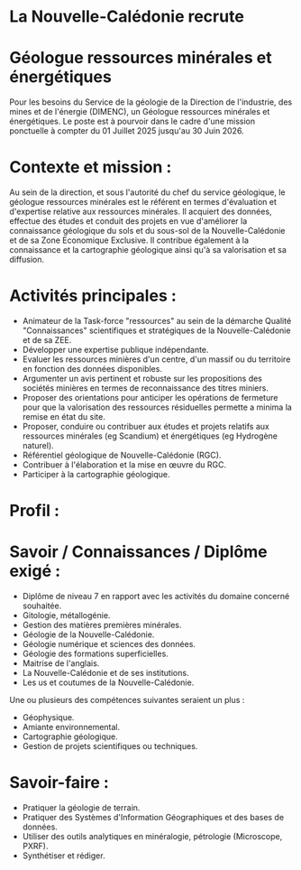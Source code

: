 
# La Nouvelle-Calédonie recrute

# Géologue ressources minérales et énergétiques

Pour les besoins du Service de la géologie de la Direction de l'industrie, des mines et de l'énergie (DIMENC), un Géologue ressources minérales et énergétiques. Le poste est à pourvoir dans le cadre d'une mission ponctuelle à compter du 01 Juillet 2025 jusqu'au 30 Juin 2026.

# Contexte et mission :

Au sein de la direction, et sous l'autorité du chef du service géologique, le géologue ressources minérales est le référent en termes d'évaluation et d'expertise relative aux ressources minérales. Il acquiert des données, effectue des études et conduit des projets en vue d'améliorer la connaissance géologique du sols et du sous-sol de la Nouvelle-Calédonie et de sa Zone Economique Exclusive. Il contribue également à la connaissance et la cartographie géologique ainsi qu'à sa valorisation et sa diffusion.

# Activités principales :

- Animateur de la Task-force "ressources" au sein de la démarche Qualité "Connaissances" scientifiques et stratégiques de la Nouvelle-Calédonie et de sa ZEE.
- Développer une expertise publique indépendante.
- Evaluer les ressources minières d'un centre, d'un massif ou du territoire en fonction des données disponibles.
- Argumenter un avis pertinent et robuste sur les propositions des sociétés minières en termes de reconnaissance des titres miniers.
- Proposer des orientations pour anticiper les opérations de fermeture pour que la valorisation des ressources résiduelles permette a minima la remise en état du site.
- Proposer, conduire ou contribuer aux études et projets relatifs aux ressources minérales (eg Scandium) et énergétiques (eg Hydrogène naturel).
- Référentiel géologique de Nouvelle-Calédonie (RGC).
- Contribuer à l'élaboration et la mise en œuvre du RGC.
- Participer à la cartographie géologique.

# Profil :

# Savoir / Connaissances / Diplôme exigé :

- Diplôme de niveau 7 en rapport avec les activités du domaine concerné souhaitée.
- Gitologie, métallogénie.
- Gestion des matières premières minérales.
- Géologie de la Nouvelle-Calédonie.
- Géologie numérique et sciences des données.
- Géologie des formations superficielles.
- Maitrise de l'anglais.
- La Nouvelle-Calédonie et de ses institutions.
- Les us et coutumes de la Nouvelle-Calédonie.

Une ou plusieurs des compétences suivantes seraient un plus :

- Géophysique.
- Amiante environnemental.
- Cartographie géologique.
- Gestion de projets scientifiques ou techniques.

# Savoir-faire :

- Pratiquer la géologie de terrain.
- Pratiquer des Systèmes d'Information Géographiques et des bases de données.
- Utiliser des outils analytiques en minéralogie, pétrologie (Microscope, PXRF).
- Synthétiser et rédiger.

